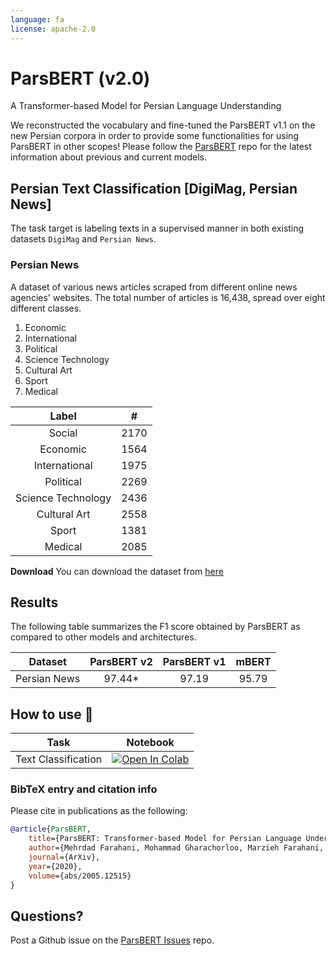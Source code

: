 ```yaml
---
language: fa
license: apache-2.0
---
```


# ParsBERT (v2.0)
A Transformer-based Model for Persian Language Understanding


We reconstructed the vocabulary and fine-tuned the ParsBERT v1.1 on the new Persian corpora in order to provide some functionalities for using ParsBERT in other scopes!
Please follow the [ParsBERT](https://github.com/hooshvare/parsbert) repo for the latest information about previous and current models.


## Persian Text Classification [DigiMag, Persian News]

The task target is labeling texts in a supervised manner in both existing datasets `DigiMag` and `Persian News`.



### Persian News

A dataset of various news articles scraped from different online news agencies' websites. The total number of articles is 16,438, spread over eight different classes.

1. Economic
2. International
3. Political
4. Science Technology
5. Cultural Art
6. Sport
7. Medical


|        Label       |   #  |
|:------------------:|:----:|
|       Social       | 2170 |
|      Economic      | 1564 |
|    International   | 1975 |
|      Political     | 2269 |
| Science Technology | 2436 |
|    Cultural Art    | 2558 |
|        Sport       | 1381 |
|       Medical      | 2085 |


**Download**
You can download the dataset from [here](https://drive.google.com/uc?id=1B6xotfXCcW9xS1mYSBQos7OCg0ratzKC)


## Results

The following table summarizes the F1 score obtained by ParsBERT as compared to other models and architectures.

|      Dataset      | ParsBERT v2 | ParsBERT v1 | mBERT |
|:-----------------:|:-----------:|:-----------:|:-----:|
|    Persian News   |    97.44*   |    97.19    | 95.79 |


## How to use :hugs:

| Task                | Notebook                                                                                                                                                                                          |
|---------------------|---------------------------------------------------------------------------------------------------------------------------------------------------------------------------------------------------|
| Text Classification | [![Open In Colab](https://colab.research.google.com/assets/colab-badge.svg)](https://colab.research.google.com/github/hooshvare/parsbert/blob/master/notebooks/Taaghche_Sentiment_Analysis.ipynb) |


### BibTeX entry and citation info

Please cite in publications as the following:

```bibtex
@article{ParsBERT,
    title={ParsBERT: Transformer-based Model for Persian Language Understanding},
    author={Mehrdad Farahani, Mohammad Gharachorloo, Marzieh Farahani, Mohammad Manthouri},
    journal={ArXiv},
    year={2020},
    volume={abs/2005.12515}
}
```

## Questions?
Post a Github issue on the [ParsBERT Issues](https://github.com/hooshvare/parsbert/issues) repo.